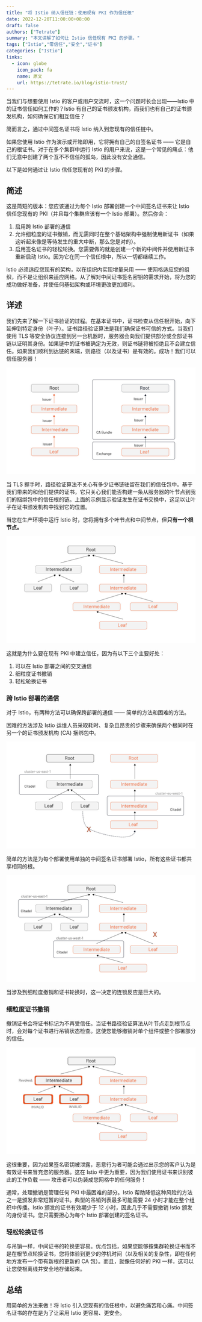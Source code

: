 ```yaml
---
title: "将 Istio 纳入信任链：使用现有 PKI 作为信任根"
date: 2022-12-20T11:00:00+08:00
draft: false
authors: ["Tetrate"]
summary: "本文讲解了如何让 Istio 信任现有 PKI 的步骤。"
tags: ["Istio","零信任","安全","证书"]
categories: ["Istio"]
links:
  - icon: globe
    icon_pack: fa
    name: 原文
    url: https://tetrate.io/blog/istio-trust/
---
```


当我们与想要使用 Istio 的客户或用户交流时，这一个问题时长会出现——Istio 中的证书信任如何工作的？Istio 有自己的证书颁发机构，而我们也有自己的证书颁发机构，如何确保它们相互信任？ 

简而言之，通过中间签名证书将 Istio 纳入到您现有的信任链中。 

如果您使用 Istio 作为演示或开箱即用，它将拥有自己的自签名证书 —— 它是自己的根证书。对于在多个集群中运行 Istio 的用户来说，这是一个常见的痛点：他们无意中创建了两个互不不信任的孤岛，因此没有安全通信。

以下是如何通过让 Istio 信任您现有的 PKI 的步骤。

## 简述

这是简短的版本：您应该通过为每个 Istio 部署创建一个中间签名证书来让 Istio 信任您现有的 PKI（并且每个集群应该有一个 Istio 部署）。然后你会：

1. 启用跨 Istio 部署的通信
2. 允许细粒度的证书撤销，而无需同时在整个基础架构中强制使用新证书（如果这听起来像是等待发生的重大中断，那么您是对的）。 
3. 启用签名证书的轻松轮换。您需要做的就是创建一个新的中间件并使用新证书重新启动 Istio。因为它在同一个信任根中，所以一切都继续工作。 

Istio 必须适应您现有的架构，以在组织内实现增量采用 —— 使网格适应您的组织，而不是让组织来适应网格。从了解对中间证书签名密钥的需求开始，将为您的成功做好准备，并使任何基础架构或环境更改更加顺利。

## 详述

我们先来了解一下证书验证的过程。在基本证书中，证书检查从信任根开始，向下延伸到特定身份（叶子）。证书路径验证算法是我们确保证书可信的方式。当我们使用 TLS 等安全协议连接到另一台机器时，服务器会向我们提供部分或全部证书链以证明其身份。如果链中的证书被确定为无效，则证书链将被拒绝且不会建立信任。如果我们顺利到达链的末端，则路径（以及证书）是有效的。成功！我们可以信任服务器！

![带有叶证书、中间证书和根证书的证书链。服务器可以选择发送整个链，或者只发送一部分；只要有足够的链从根到叶，我们就可以验证证书。](f1.jpg)

当 TLS 握手时，路径验证算法不关心有多少证书链驻留在我们的信任包中。基于我们带来的和他们提供的证书，它只关心我们能否构建一条从服务器的叶节点到我们的捆绑包中的信任根的链。上面的示例显示验证发生在证书交换中，这足以让叶子在证书颁发机构中找到它的位置。 

当您在生产环境中运行 Istio 时，您将拥有多个叶节点和中间节点，但**只有一个根节点。**

![具有根、三个中间签名 CA 和四个叶证书（由树中的各种中间体颁发）的 PKI 证书树。](f2.jpg)

这就是为什么要在现有 PKI 中建立信任，因为有以下三个主要好处：

1. 可以在 Istio 部署之间的交叉通信
2. 细粒度证书撤销
3. 轻松轮换证书

### 跨 Istio 部署的通信

对于 Istio，有两种方法可以确保跨部署的通信 —— 简单的方法和困难的方法。 

困难的方法涉及 Istio 运维人员采取耗时、复杂且昂贵的步骤来确保两个根同时在另一个的证书颁发机构 (CA) 捆绑包中。

![我们可以通过确保所有参与方的根都在 CA 捆绑包中来确保跨不同根的信任。如果它们不是彼此信任包的一部分，则来自每个 Citadel 的证书不能用于跨集群通信。](f3.jpg)

简单的方法是为每个部署使用单独的中间签名证书部署 Istio，所有这些证书都共享相同的根。

![当 Citadel 使用来自同一根 PKI 的中间证书时，最容易促进跨集群通信。我们看到与上面相同的 PKI 树，但中间 CA 被标记为不同集群中的 Citadel 实例。](f4.jpg)

当涉及到细粒度撤销和证书轮换时，这一决定的连锁反应是巨大的。

### 细粒度证书撤销

撤销证书会将证书标记为不再受信任。当证书路径验证算法从叶节点走到根节点时，会对每个证书进行吊销状态检查。这使您能够撤销对单个组件或整个部署部分的信任。

![使用与之前相同的 PKI 树，我们展示了在树的一部分中撤销中间 CA 如何使该中间证书以及由它创建的叶证书无效。](f5.jpg)

这很重要，因为如果签名密钥被泄露，恶意行为者可能会通过出示您的客户认为是有效证书来冒充您的服务器。这在 Istio 中更为重要，因为我们使用证书来识别彼此的工作负载 —— 攻击者可以伪装成您网格中的任何服务！ 

通常，处理撤销是管理任何 PKI 中最困难的部分。Istio 帮助降低这种风险的方法之一是颁发非常短暂的证书。典型的吊销列表最多可能需要 24 小时才能在整个组织中传播。Istio 颁发的证书有效期少于 12 小时，因此几乎不需要撤销 Istio 颁发的身份证书。您只需要担心为每个 Istio 部署创建的签名证书。

### 轻松轮换证书

与吊销一样，中间证书的轮换更容易。优点包括，如果您能够按集群轮换证书而不是在根节点轮换证书，您将体验到更少的停机时间（以及相关的复杂性，即在任何地方发布一个带有新根的更新的 CA 包）。而且，就像任何好的 PKI 一样，这可以让您使根离线并安全地存储起来。

## 总结

用简单的方法来做！将 Istio 引入您现有的信任根中，以避免痛苦和心痛。中间签名证书的存在是为了让采用 Istio 更容易、更安全。 
